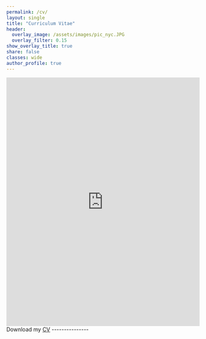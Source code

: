 ```yaml
---
permalink: /cv/
layout: single
title: "Curriculum Vitae"
header:
  overlay_image: /assets/images/pic_nyc.JPG
  overlay_filter: 0.15
show_overlay_title: true
share: false
classes: wide
author_profile: true  
---
```


<object data="/assets/pdf/cv_cornelius_fritz.pdf" width="1000" height="1000" type='application/pdf'></object>
<iframe src="https://docs.google.com/viewer?url=https://www.corneliusfritz.com/assets/pdf/cv_cornelius_fritz.pdf&embedded=true" style="width:100%; height:650px;" frameborder="0"></iframe>
Download my <a href="/assets/pdf/cv_cornelius_fritz.pdf" target="_blank">CV</a>
---------------


